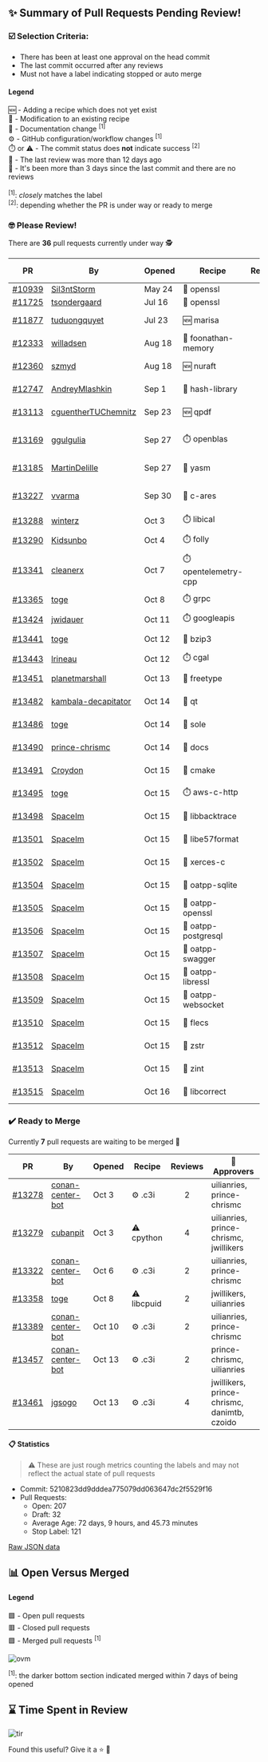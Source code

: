 ## :sparkles: Summary of Pull Requests Pending Review!

### :ballot_box_with_check: Selection Criteria:

- There has been at least one approval on the head commit
- The last commit occurred after any reviews
- Must not have a label indicating stopped or auto merge

#### Legend

:new: - Adding a recipe which does not yet exist<br>
:memo: - Modification to an existing recipe<br>
:green_book: - Documentation change <sup>[1]</sup><br>
:gear: - GitHub configuration/workflow changes <sup>[1]</sup><br>
:stopwatch: or :warning: - The commit status does **not** indicate success <sup>[2]</sup><br>
:bell: - The last review was more than 12 days ago<br>
:eyes: - It's been more than 3 days since the last commit and there are no reviews<br>
<br>
<sup>[1]</sup>: _closely_ matches the label<br>
<sup>[2]</sup>: depending whether the PR is under way or ready to merge

### :nerd_face: Please Review! 

There are **36** pull requests currently under way :detective:

PR | By | Opened | Recipe | Reviews | Last | :stop_sign: Blockers | :star2: Approvers
:---: | --- | --- | --- | :---: | --- | --- | ---
[#10939](https://github.com/conan-io/conan-center-index/pull/10939)|[Sil3ntStorm](https://github.com/Sil3ntStorm)|May 24|:memo: openssl|0|:eyes:||
[#11725](https://github.com/conan-io/conan-center-index/pull/11725)|[tsondergaard](https://github.com/tsondergaard)|Jul 16|:memo: openssl|0|:eyes:||
[#11877](https://github.com/conan-io/conan-center-index/pull/11877)|[tuduongquyet](https://github.com/tuduongquyet)|Jul 23|:new: marisa|7|Oct 15||SSE4
[#12333](https://github.com/conan-io/conan-center-index/pull/12333)|[willadsen](https://github.com/willadsen)|Aug 18|:memo: foonathan-memory|3|Oct 15||SSE4
[#12360](https://github.com/conan-io/conan-center-index/pull/12360)|[szmyd](https://github.com/szmyd)|Aug 18|:new: nuraft|17|Oct 15||SSE4
[#12747](https://github.com/conan-io/conan-center-index/pull/12747)|[AndreyMlashkin](https://github.com/AndreyMlashkin)|Sep 1|:memo: hash-library|10|Oct 11|uilianries|prince-chrismc
[#13113](https://github.com/conan-io/conan-center-index/pull/13113)|[cguentherTUChemnitz](https://github.com/cguentherTUChemnitz)|Sep 23|:new: qpdf|40|Oct 15||jwillikers
[#13169](https://github.com/conan-io/conan-center-index/pull/13169)|[ggulgulia](https://github.com/ggulgulia)|Sep 27|:stopwatch: openblas|2|Sep 27 :bell:||
[#13185](https://github.com/conan-io/conan-center-index/pull/13185)|[MartinDelille](https://github.com/MartinDelille)|Sep 27|:memo: yasm|13|Oct 15||jwillikers
[#13227](https://github.com/conan-io/conan-center-index/pull/13227)|[vvarma](https://github.com/vvarma)|Sep 30|:memo: c-ares|3|Sep 30 :bell:|uilianries|jwillikers
[#13288](https://github.com/conan-io/conan-center-index/pull/13288)|[winterz](https://github.com/winterz)|Oct 3|:stopwatch: libical|0|:eyes:||
[#13290](https://github.com/conan-io/conan-center-index/pull/13290)|[Kidsunbo](https://github.com/Kidsunbo)|Oct 4|:stopwatch: folly|5|Oct 14||prince-chrismc
[#13341](https://github.com/conan-io/conan-center-index/pull/13341)|[cleanerx](https://github.com/cleanerx)|Oct 7|:stopwatch: opentelemetry-cpp|0|:eyes:||
[#13365](https://github.com/conan-io/conan-center-index/pull/13365)|[toge](https://github.com/toge)|Oct 8|:stopwatch: grpc|4|Oct 16||
[#13424](https://github.com/conan-io/conan-center-index/pull/13424)|[jwidauer](https://github.com/jwidauer)|Oct 11|:stopwatch: googleapis|0|:eyes:||
[#13441](https://github.com/conan-io/conan-center-index/pull/13441)|[toge](https://github.com/toge)|Oct 12|:memo: bzip3|2|Oct 15||jwillikers
[#13443](https://github.com/conan-io/conan-center-index/pull/13443)|[lrineau](https://github.com/lrineau)|Oct 12|:stopwatch: cgal|0|:eyes:||
[#13451](https://github.com/conan-io/conan-center-index/pull/13451)|[planetmarshall](https://github.com/planetmarshall)|Oct 13|:memo: freetype|2|Oct 15||jwillikers
[#13482](https://github.com/conan-io/conan-center-index/pull/13482)|[kambala-decapitator](https://github.com/kambala-decapitator)|Oct 14|:memo: qt|4|Oct 15||jwillikers, ericLemanissier
[#13486](https://github.com/conan-io/conan-center-index/pull/13486)|[toge](https://github.com/toge)|Oct 14|:memo: sole|4|Oct 15||jwillikers
[#13490](https://github.com/conan-io/conan-center-index/pull/13490)|[prince-chrismc](https://github.com/prince-chrismc)|Oct 14|:green_book: docs|3|Oct 15||
[#13491](https://github.com/conan-io/conan-center-index/pull/13491)|[Croydon](https://github.com/Croydon)|Oct 15|:memo: cmake|2|Oct 15||jwillikers
[#13495](https://github.com/conan-io/conan-center-index/pull/13495)|[toge](https://github.com/toge)|Oct 15|:stopwatch: aws-c-http|1|Oct 15||
[#13498](https://github.com/conan-io/conan-center-index/pull/13498)|[SpaceIm](https://github.com/SpaceIm)|Oct 15|:memo: libbacktrace|1|Oct 16||jwillikers
[#13501](https://github.com/conan-io/conan-center-index/pull/13501)|[SpaceIm](https://github.com/SpaceIm)|Oct 15|:memo: libe57format|2|Oct 16||jwillikers
[#13502](https://github.com/conan-io/conan-center-index/pull/13502)|[SpaceIm](https://github.com/SpaceIm)|Oct 15|:memo: xerces-c|1|Oct 16||jwillikers
[#13504](https://github.com/conan-io/conan-center-index/pull/13504)|[SpaceIm](https://github.com/SpaceIm)|Oct 15|:memo: oatpp-sqlite|1|Oct 16||jwillikers
[#13505](https://github.com/conan-io/conan-center-index/pull/13505)|[SpaceIm](https://github.com/SpaceIm)|Oct 15|:memo: oatpp-openssl|1|Oct 16||jwillikers
[#13506](https://github.com/conan-io/conan-center-index/pull/13506)|[SpaceIm](https://github.com/SpaceIm)|Oct 15|:memo: oatpp-postgresql|1|Oct 16||jwillikers
[#13507](https://github.com/conan-io/conan-center-index/pull/13507)|[SpaceIm](https://github.com/SpaceIm)|Oct 15|:memo: oatpp-swagger|1|Oct 16||jwillikers
[#13508](https://github.com/conan-io/conan-center-index/pull/13508)|[SpaceIm](https://github.com/SpaceIm)|Oct 15|:memo: oatpp-libressl|1|Oct 16||jwillikers
[#13509](https://github.com/conan-io/conan-center-index/pull/13509)|[SpaceIm](https://github.com/SpaceIm)|Oct 15|:memo: oatpp-websocket|1|Oct 16||jwillikers
[#13510](https://github.com/conan-io/conan-center-index/pull/13510)|[SpaceIm](https://github.com/SpaceIm)|Oct 15|:memo: flecs|1|Oct 16||jwillikers
[#13512](https://github.com/conan-io/conan-center-index/pull/13512)|[SpaceIm](https://github.com/SpaceIm)|Oct 15|:memo: zstr|1|Oct 16||jwillikers
[#13513](https://github.com/conan-io/conan-center-index/pull/13513)|[SpaceIm](https://github.com/SpaceIm)|Oct 15|:memo: zint|1|Oct 16||jwillikers
[#13515](https://github.com/conan-io/conan-center-index/pull/13515)|[SpaceIm](https://github.com/SpaceIm)|Oct 16|:memo: libcorrect|1|Oct 16||jwillikers


### :heavy_check_mark: Ready to Merge 

Currently **7** pull requests are waiting to be merged :tada:


PR | By | Opened | Recipe | Reviews | :star2: Approvers
:---: | --- | --- | --- | :---: | ---
[#13278](https://github.com/conan-io/conan-center-index/pull/13278)|[conan-center-bot](https://github.com/conan-center-bot)|Oct 3|:gear: .c3i|2|uilianries, prince-chrismc
[#13279](https://github.com/conan-io/conan-center-index/pull/13279)|[cubanpit](https://github.com/cubanpit)|Oct 3|:warning: cpython|4|uilianries, prince-chrismc, jwillikers
[#13322](https://github.com/conan-io/conan-center-index/pull/13322)|[conan-center-bot](https://github.com/conan-center-bot)|Oct 6|:gear: .c3i|2|uilianries, prince-chrismc
[#13358](https://github.com/conan-io/conan-center-index/pull/13358)|[toge](https://github.com/toge)|Oct 8|:warning: libcpuid|2|jwillikers, uilianries
[#13389](https://github.com/conan-io/conan-center-index/pull/13389)|[conan-center-bot](https://github.com/conan-center-bot)|Oct 10|:gear: .c3i|2|uilianries, prince-chrismc
[#13457](https://github.com/conan-io/conan-center-index/pull/13457)|[conan-center-bot](https://github.com/conan-center-bot)|Oct 13|:gear: .c3i|2|prince-chrismc, uilianries
[#13461](https://github.com/conan-io/conan-center-index/pull/13461)|[jgsogo](https://github.com/jgsogo)|Oct 13|:gear: .c3i|4|jwillikers, prince-chrismc, danimtb, czoido


#### :clipboard: Statistics

> :warning: These are just rough metrics counting the labels and may not reflect the actual state of pull requests

- Commit: 5210823dd9dddea775079dd063647dc2f5529f16
- Pull Requests:
	- Open: 207
	- Draft: 32
	- Average Age: 72 days, 9 hours, and 45.73 minutes
	- Stop Label: 121
	

[Raw JSON data](https://raw.githubusercontent.com/prince-chrismc/conan-center-index-pending-review/raw-data/pending-review.json)

## :bar_chart: Open Versus Merged

#### Legend

:green_square: - Open pull requests<br>
:red_square: - Closed pull requests<br>
:purple_square: - Merged pull requests <sup>[1]</sup><br>

![ovm](https://github.com/prince-chrismc/conan-center-index-pending-review/blob/raw-data/open-versus-merged.gif?raw=true)

<sup>[1]</sup>: the darker bottom section indicated merged within 7 days of being opened

## :hourglass: Time Spent in Review

![tir](https://github.com/prince-chrismc/conan-center-index-pending-review/blob/raw-data/time-in-review.png?raw=true)

Found this useful? Give it a :star: :pray:
	